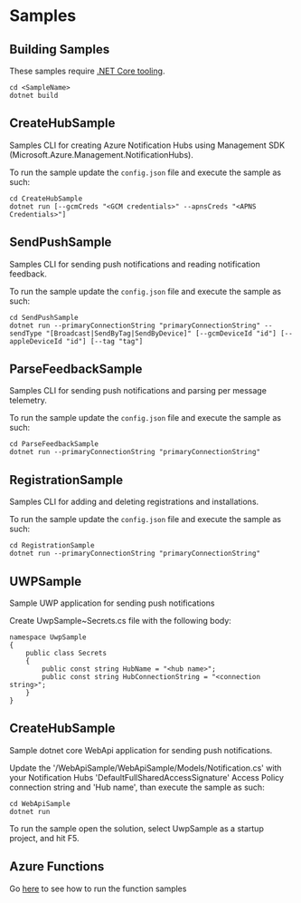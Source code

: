 # Samples 
## Building Samples
These samples require [.NET Core tooling](https://www.microsoft.com/net/download).

```
cd <SampleName>
dotnet build
```

## CreateHubSample
Samples CLI for creating Azure Notification Hubs using Management SDK (Microsoft.Azure.Management.NotificationHubs).

To run the sample update the `config.json` file and execute the sample as such:

```
cd CreateHubSample
dotnet run [--gcmCreds "<GCM credentials>" --apnsCreds "<APNS Credentials>"]
```

## SendPushSample
Samples CLI for sending push notifications and reading notification feedback.

To run the sample update the `config.json` file and execute the sample as such:

```
cd SendPushSample
dotnet run --primaryConnectionString "primaryConnectionString" --sendType "[Broadcast|SendByTag|SendByDevice]" [--gcmDeviceId "id"] [--appleDeviceId "id"] [--tag "tag"]
```

## ParseFeedbackSample
Samples CLI for sending push notifications and parsing per message telemetry.

To run the sample update the `config.json` file and execute the sample as such:

```
cd ParseFeedbackSample
dotnet run --primaryConnectionString "primaryConnectionString"
```

## RegistrationSample
Samples CLI for adding and deleting registrations and installations. 

To run the sample update the `config.json` file and execute the sample as such:

```
cd RegistrationSample
dotnet run --primaryConnectionString "primaryConnectionString"
```

## UWPSample
Sample UWP application for sending push notifications 

Create UwpSample\~Secrets.cs file with the following body:

```
namespace UwpSample
{
    public class Secrets
    {
        public const string HubName = "<hub name>";
        public const string HubConnectionString = "<connection string>";
    }
}
```

## CreateHubSample
Sample dotnet core WebApi application for sending push notifications.

Update the '/WebApiSample/WebApiSample/Models/Notification.cs' with your Notification Hubs 'DefaultFullSharedAccessSignature' Access Policy connection string and 'Hub name', than execute the sample as such:

```
cd WebApiSample
dotnet run
```

To run the sample open the solution, select UwpSample as a startup project, and hit F5.

## Azure Functions
Go [here](https://github.com/Azure/azure-notificationhubs-dotnet/blob/main/Samples/AzFunctions/readme.md) to see how to run the function samples
